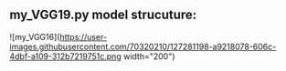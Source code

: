## my_VGG19.py model strucuture:
![my_VGG16](https://user-images.githubusercontent.com/70320210/127281198-a9218078-606c-4dbf-a109-312b7219751c.png width="200")
